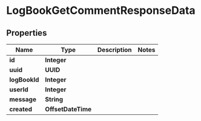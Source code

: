 

# LogBookGetCommentResponseData


## Properties

| Name | Type | Description | Notes |
|------------ | ------------- | ------------- | -------------|
|**id** | **Integer** |  |  |
|**uuid** | **UUID** |  |  |
|**logBookId** | **Integer** |  |  |
|**userId** | **Integer** |  |  |
|**message** | **String** |  |  |
|**created** | **OffsetDateTime** |  |  |




